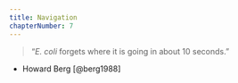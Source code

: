```yaml
---
title: Navigation
chapterNumber: 7
---
```

> “*E. coli* forgets where it is going in about 10 seconds.”  
- Howard Berg [@berg1988]

